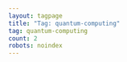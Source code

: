 ```yaml
---
layout: tagpage
title: "Tag: quantum-computing"
tag: quantum-computing
count: 2
robots: noindex
---
```

